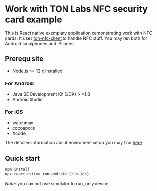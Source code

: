 # Work with TON Labs NFC security card example

This is React native exemplary application demonstrating work with NFC cards. It uses  [ton-nfc-client](https://github.com/tonlabs/ton-nfc-client) to handle NFC stuff. You may run both for Android smatphones and iPhones.

## Prerequisite

* Node.js >= [12.x installed](https://nodejs.org)

### For Android
* Java SE Development Kit (JDK) > =1.8
* Android Studio

### For iOS
* watchman
* cocoapods
* Xcode

The detailed information about enviroment setup you may find [here](https://reactnative.dev/docs/environment-setup)

## Quick start

```sh
npm install
npx react-native run-android (run-ios)
```
_Note:_ you can not use simulator to run, only device. 
